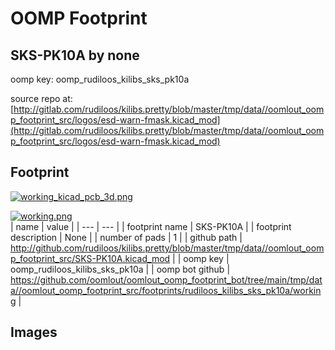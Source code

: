 # OOMP Footprint  
## SKS-PK10A  by none  
  
oomp key: oomp_rudiloos_kilibs_sks_pk10a  
  
source repo at: [http://gitlab.com/rudiloos/kilibs.pretty/blob/master/tmp/data//oomlout_oomp_footprint_src/logos/esd-warn-fmask.kicad_mod](http://gitlab.com/rudiloos/kilibs.pretty/blob/master/tmp/data//oomlout_oomp_footprint_src/logos/esd-warn-fmask.kicad_mod)  
## Footprint  
  
[![working_kicad_pcb_3d.png](working_kicad_pcb_3d_600.png)](working_kicad_pcb_3d.png)  
  
[![working.png](working_600.png)](working.png)  
| name | value | 
| --- | --- | 
| footprint name | SKS-PK10A | 
| footprint description | None | 
| number of pads | 1 | 
| github path | http://github.com/rudiloos/kilibs.pretty/blob/master/tmp/data//oomlout_oomp_footprint_src/SKS-PK10A.kicad_mod | 
| oomp key | oomp_rudiloos_kilibs_sks_pk10a | 
| oomp bot github | https://github.com/oomlout/oomlout_oomp_footprint_bot/tree/main/tmp/data//oomlout_oomp_footprint_src/footprints/rudiloos_kilibs_sks_pk10a/working | 
## Images  
